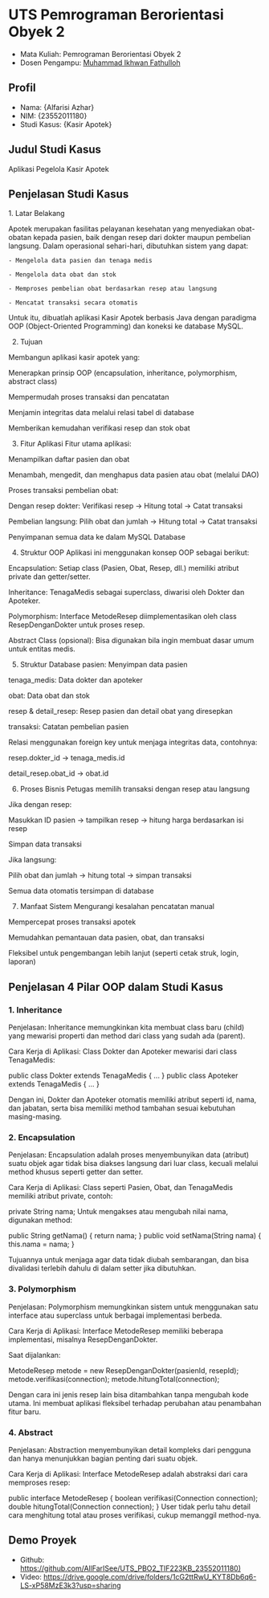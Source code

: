 # UTS Pemrograman Berorientasi Obyek 2
<ul>
  <li>Mata Kuliah: Pemrograman Berorientasi Obyek 2</li>
  <li>Dosen Pengampu: <a href="https://github.com/Muhammad-Ikhwan-Fathulloh">Muhammad Ikhwan Fathulloh</a></li>
</ul>

## Profil
<ul>
  <li>Nama: {Alfarisi Azhar}</li>
  <li>NIM: {23552011180}</li>
  <li>Studi Kasus: {Kasir Apotek}</li>
</ul>

## Judul Studi Kasus
<p>Aplikasi Pegelola Kasir Apotek</p>

## Penjelasan Studi Kasus
<p>1. Latar Belakang
  
Apotek merupakan fasilitas pelayanan kesehatan yang menyediakan obat-obatan kepada pasien, baik dengan resep dari dokter maupun pembelian langsung. Dalam operasional sehari-hari, dibutuhkan sistem yang dapat:

    - Mengelola data pasien dan tenaga medis
    
    - Mengelola data obat dan stok
    
    - Memproses pembelian obat berdasarkan resep atau langsung
    
    - Mencatat transaksi secara otomatis

Untuk itu, dibuatlah aplikasi Kasir Apotek berbasis Java dengan paradigma OOP (Object-Oriented Programming) dan koneksi ke database MySQL.

2. Tujuan
   
Membangun aplikasi kasir apotek yang:

Menerapkan prinsip OOP (encapsulation, inheritance, polymorphism, abstract class)

Mempermudah proses transaksi dan pencatatan

Menjamin integritas data melalui relasi tabel di database

Memberikan kemudahan verifikasi resep dan stok obat

3. Fitur Aplikasi
Fitur utama aplikasi:

Menampilkan daftar pasien dan obat

Menambah, mengedit, dan menghapus data pasien atau obat (melalui DAO)

Proses transaksi pembelian obat:

Dengan resep dokter: Verifikasi resep → Hitung total → Catat transaksi

Pembelian langsung: Pilih obat dan jumlah → Hitung total → Catat transaksi

Penyimpanan semua data ke dalam MySQL Database

4. Struktur OOP
Aplikasi ini menggunakan konsep OOP sebagai berikut:

Encapsulation: Setiap class (Pasien, Obat, Resep, dll.) memiliki atribut private dan getter/setter.

Inheritance: TenagaMedis sebagai superclass, diwarisi oleh Dokter dan Apoteker.

Polymorphism: Interface MetodeResep diimplementasikan oleh class ResepDenganDokter untuk proses resep.

Abstract Class (opsional): Bisa digunakan bila ingin membuat dasar umum untuk entitas medis.

5. Struktur Database
pasien: Menyimpan data pasien

tenaga_medis: Data dokter dan apoteker

obat: Data obat dan stok

resep & detail_resep: Resep pasien dan detail obat yang diresepkan

transaksi: Catatan pembelian pasien

Relasi menggunakan foreign key untuk menjaga integritas data, contohnya:

resep.dokter_id → tenaga_medis.id

detail_resep.obat_id → obat.id

6. Proses Bisnis
Petugas memilih transaksi dengan resep atau langsung

Jika dengan resep:

Masukkan ID pasien → tampilkan resep → hitung harga berdasarkan isi resep

Simpan data transaksi

Jika langsung:

Pilih obat dan jumlah → hitung total → simpan transaksi

Semua data otomatis tersimpan di database

7. Manfaat Sistem
Mengurangi kesalahan pencatatan manual

Mempercepat proses transaksi apotek

Memudahkan pemantauan data pasien, obat, dan transaksi

Fleksibel untuk pengembangan lebih lanjut (seperti cetak struk, login, laporan)</p>

## Penjelasan 4 Pilar OOP dalam Studi Kasus

### 1. Inheritance
<p>Penjelasan:
Inheritance memungkinkan kita membuat class baru (child) yang mewarisi properti dan method dari class yang sudah ada (parent).

Cara Kerja di Aplikasi:
Class Dokter dan Apoteker mewarisi dari class TenagaMedis:

public class Dokter extends TenagaMedis { ... }
public class Apoteker extends TenagaMedis { ... }

Dengan ini, Dokter dan Apoteker otomatis memiliki atribut seperti id, nama, dan jabatan, serta bisa memiliki method tambahan sesuai kebutuhan masing-masing.</p>

### 2. Encapsulation
<p>Penjelasan:
Encapsulation adalah proses menyembunyikan data (atribut) suatu objek agar tidak bisa diakses langsung dari luar class, kecuali melalui method khusus seperti getter dan setter.

Cara Kerja di Aplikasi:
Class seperti Pasien, Obat, dan TenagaMedis memiliki atribut private, contoh:

private String nama;
Untuk mengakses atau mengubah nilai nama, digunakan method:

public String getNama() { return nama; }
public void setNama(String nama) { this.nama = nama; }

Tujuannya untuk menjaga agar data tidak diubah sembarangan, dan bisa divalidasi terlebih dahulu di dalam setter jika dibutuhkan.</p>

### 3. Polymorphism
<p>Penjelasan:
Polymorphism memungkinkan sistem untuk menggunakan satu interface atau superclass untuk berbagai implementasi berbeda.

Cara Kerja di Aplikasi:
Interface MetodeResep memiliki beberapa implementasi, misalnya ResepDenganDokter.

Saat dijalankan:

MetodeResep metode = new ResepDenganDokter(pasienId, resepId);
metode.verifikasi(connection);
metode.hitungTotal(connection);

Dengan cara ini jenis resep lain bisa ditambahkan tanpa mengubah kode utama. Ini membuat aplikasi fleksibel terhadap perubahan atau penambahan fitur baru.</p>

### 4. Abstract
<p>Penjelasan:
Abstraction menyembunyikan detail kompleks dari pengguna dan hanya menunjukkan bagian penting dari suatu objek.

Cara Kerja di Aplikasi:
Interface MetodeResep adalah abstraksi dari cara memproses resep:

public interface MetodeResep {
    boolean verifikasi(Connection connection);
    double hitungTotal(Connection connection);
}
User tidak perlu tahu detail cara menghitung total atau proses verifikasi, cukup memanggil method-nya.</p>

## Demo Proyek
<ul>
  <li>Github: <a href="">https://github.com/AllFarISee/UTS_PBO2_TIF223KB_23552011180)</a></li>
  <li>Video: <a href="">https://drive.google.com/drive/folders/1cG2ttRwU_KYT8Db6q6-LS-xP58MzE3k3?usp=sharing</a></li>
</ul>
